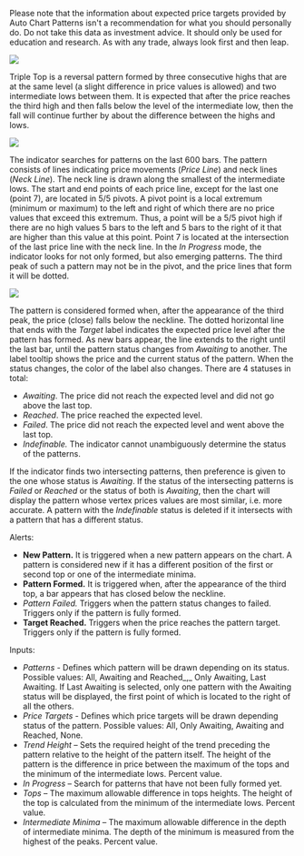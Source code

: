 Please note that the information about expected price targets provided by Auto Chart Patterns isn't a recommendation for what you should personally do. Do not take this data as investment advice. It should only be used for education and research. As with any trade, always look first and then leap.

![](https://s3.amazonaws.com/cdn.freshdesk.com/data/helpdesk/attachments/production/43381130948/original/eMXllBNMI7PtE-uhDQc-11LzptMLv2bsXQ.png?1671727508)

Triple Top is a reversal pattern formed by three consecutive highs that are at the same level (a slight difference in price values is allowed) and two intermediate lows between them. It is expected that after the price reaches the third high and then falls below the level of the intermediate low, then the fall will continue further by about the difference between the highs and lows.

![](https://s3.amazonaws.com/cdn.freshdesk.com/data/helpdesk/attachments/production/43381131064/original/zDTzdfy9kb7WMlY6Rf20EydIp6IaZAqxFw.png?1671727533)

The indicator searches for patterns on the last 600 bars. The pattern consists of lines indicating price movements (_Price Line_) and neck lines (_Neck Line_). The neck line is drawn along the smallest of the intermediate lows. The start and end points of each price line, except for the last one (point 7), are located in 5/5 pivots. A pivot point is a local extremum (minimum or maximum) to the left and right of which there are no price values that exceed this extremum. Thus, a point will be a 5/5 pivot high if there are no high values 5 bars to the left and 5 bars to the right of it that are higher than this value at this point. Point 7 is located at the intersection of the last price line with the neck line. In the _In Progress_ mode, the indicator looks for not only formed, but also emerging patterns. The third peak of such a pattern may not be in the pivot, and the price lines that form it will be dotted.

![](https://s3.amazonaws.com/cdn.freshdesk.com/data/helpdesk/attachments/production/43381131122/original/voZfON53u0p1kfcn8ggHzIK3FX5aUm25VQ.png?1671727545)

The pattern is considered formed when, after the appearance of the third peak, the price (close) falls below the neckline. The dotted horizontal line that ends with the _Target_ label indicates the expected price level after the pattern has formed. As new bars appear, the line extends to the right until the last bar, until the pattern status changes from _Awaiting_ to another. The label tooltip shows the price and the current status of the pattern. When the status changes, the color of the label also changes. There are 4 statuses in total:

-   _Awaiting_. The price did not reach the expected level and did not go above the last top.
-   _Reached_. The price reached the expected level.
-   _Failed_. The price did not reach the expected level and went above the last top.
-   _Indefinable._ The indicator cannot unambiguously determine the status of the patterns.

If the indicator finds two intersecting patterns, then preference is given to the one whose status is _Awaiting_. If the status of the intersecting patterns is _Failed_ or _Reached_ or the status of both is _Awaiting_, then the chart will display the pattern whose vertex prices values are most similar, i.e. more accurate. A pattern with the _Indefinable_ status is deleted if it intersects with a pattern that has a different status.

Alerts:

-   __New Pattern.__ It is triggered when a new pattern appears on the chart. A pattern is considered new if it has a different position of the first or second top or one of the intermediate minima.
-   __Pattern Formed.__ It is triggered when, after the appearance of the third top, a bar appears that has closed below the neckline.
-   _Pattern Failed._ Triggers when the pattern status changes to failed. Triggers only if the pattern is fully formed.
-   __Target Reached.__ Triggers when the price reaches the pattern target. Triggers only if the pattern is fully formed.

Inputs:

-   _Patterns_ \- Defines which pattern will be drawn depending on its status. Possible values: All, Awaiting and Reached_,_ Only Awaiting, Last Awaiting. If Last Awaiting is selected, only one pattern with the Awaiting status will be displayed, the first point of which is located to the right of all the others.
-   _Price Targets_ \- Defines which price targets will be drawn depending status of the pattern. Possible values: All, Only Awaiting, Awaiting and Reached, None.
-   _Trend Height_ – Sets the required height of the trend preceding the pattern relative to the height of the pattern itself. The height of the pattern is the difference in price between the maximum of the tops and the minimum of the intermediate lows. Percent value.
-   _In Progress_ – Search for patterns that have not been fully formed yet.
-   _Tops_ – The maximum allowable difference in tops heights. The height of the top is calculated from the minimum of the intermediate lows. Percent value.
-   _Intermediate Minima_ – The maximum allowable difference in the depth of intermediate minima. The depth of the minimum is measured from the highest of the peaks. Percent value.